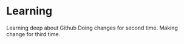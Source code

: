 # Learning

Learning deep about Github
Doing changes for second time.
Making change for third time.
